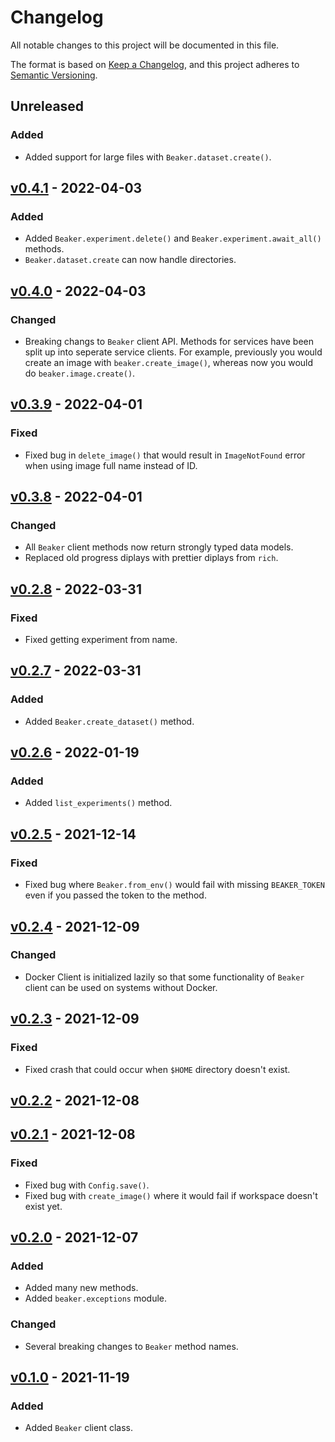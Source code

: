 # Changelog

All notable changes to this project will be documented in this file.

The format is based on [Keep a Changelog](https://keepachangelog.com/en/1.0.0/),
and this project adheres to [Semantic Versioning](https://semver.org/spec/v2.0.0.html).

## Unreleased

### Added

- Added support for large files with `Beaker.dataset.create()`.

## [v0.4.1](https://github.com/allenai/beaker-py/releases/tag/v0.4.1) - 2022-04-03

### Added

- Added `Beaker.experiment.delete()` and `Beaker.experiment.await_all()` methods.
- `Beaker.dataset.create` can now handle directories.

## [v0.4.0](https://github.com/allenai/beaker-py/releases/tag/v0.4.0) - 2022-04-03

### Changed

- Breaking changs to `Beaker` client API. Methods for services have been split up into seperate service clients. For example, previously you would create an image with `beaker.create_image()`, whereas now you would do `beaker.image.create()`.

## [v0.3.9](https://github.com/allenai/beaker-py/releases/tag/v0.3.9) - 2022-04-01

### Fixed

- Fixed bug in `delete_image()` that would result in `ImageNotFound` error when using image full name instead of ID.

## [v0.3.8](https://github.com/allenai/beaker-py/releases/tag/v0.3.8) - 2022-04-01

### Changed

- All `Beaker` client methods now return strongly typed data models.
- Replaced old progress diplays with prettier diplays from `rich`.

## [v0.2.8](https://github.com/allenai/beaker-py/releases/tag/v0.2.8) - 2022-03-31

### Fixed

- Fixed getting experiment from name.

## [v0.2.7](https://github.com/allenai/beaker-py/releases/tag/v0.2.7) - 2022-03-31

### Added

- Added `Beaker.create_dataset()` method.

## [v0.2.6](https://github.com/allenai/beaker-py/releases/tag/v0.2.6) - 2022-01-19

### Added

- Added `list_experiments()` method.

## [v0.2.5](https://github.com/allenai/beaker-py/releases/tag/v0.2.5) - 2021-12-14

### Fixed

- Fixed bug where `Beaker.from_env()` would fail with missing `BEAKER_TOKEN` even if you passed the token to the method.

## [v0.2.4](https://github.com/allenai/beaker-py/releases/tag/v0.2.4) - 2021-12-09

### Changed

- Docker Client is initialized lazily so that some functionality of `Beaker` client can be used on systems without Docker.

## [v0.2.3](https://github.com/allenai/beaker-py/releases/tag/v0.2.3) - 2021-12-09

### Fixed

- Fixed crash that could occur when `$HOME` directory doesn't exist.

## [v0.2.2](https://github.com/allenai/beaker-py/releases/tag/v0.2.2) - 2021-12-08

## [v0.2.1](https://github.com/allenai/beaker-py/releases/tag/v0.2.1) - 2021-12-08

### Fixed

- Fixed bug with `Config.save()`.
- Fixed bug with `create_image()` where it would fail if workspace doesn't exist yet.

## [v0.2.0](https://github.com/allenai/beaker-py/releases/tag/v0.2.0) - 2021-12-07

### Added

- Added many new methods.
- Added `beaker.exceptions` module.

### Changed

- Several breaking changes to `Beaker` method names.

## [v0.1.0](https://github.com/allenai/beaker-py/releases/tag/v0.1.0) - 2021-11-19

### Added

- Added `Beaker` client class.
